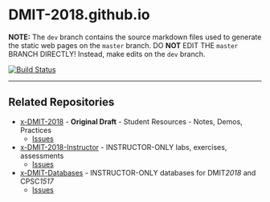 # DMIT-2018.github.io

**NOTE:** The `dev` branch contains the source markdown files used to generate the static web pages on the `master` branch. DO **NOT** EDIT THE `master` BRANCH DIRECTLY! Instead, make edits on the `dev` branch.

[![Build Status](https://travis-ci.org/DMIT-2018/DMIT-2018.github.io.svg?branch=master)](https://travis-ci.org/DMIT-2018/DMIT-2018.github.io)

----

## Related Repositories

- [x-DMIT-2018](https://github.com/LearnDVCS/x-DMIT-2018) - **Original Draft** - Student Resources - Notes, Demos, Practices
  - [Issues](https://github.com/LearnDVCS/x-DMIT-2018/issues)
- [x-DMIT-2018-Instructor](https://github.com/LearnDVCS/x-DMIT-2018-Instructor) - INSTRUCTOR-ONLY labs, exercises, assessments
  - [Issues](https://github.com/LearnDVCS/x-DMIT-2018-Instructor/issues)
- [x-DMIT-Databases](https://github.com/LearnDVCS/x-DMIT-Databases) - INSTRUCTOR-ONLY databases for DMIT*2018* and CPSC*1517*
  - [Issues](https://github.com/LearnDVCS/x-DMIT-Databases/issues)
